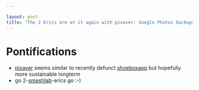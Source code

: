 ```yaml
---

layout: post
title: "The 2 Erics are at it again with pixaver: Google Photos backups made easy, reminds me of shoeboxapp"
---
```


# Pontifications

* [pixaver](https://pixaver.com/) seems similar to recently defunct [shoeboxapp](https://shoeboxapp.com/) but hopefully more sustainable longterm
* go 2-[smashlab](http://www.smashlab.com/)-erics go :-)

